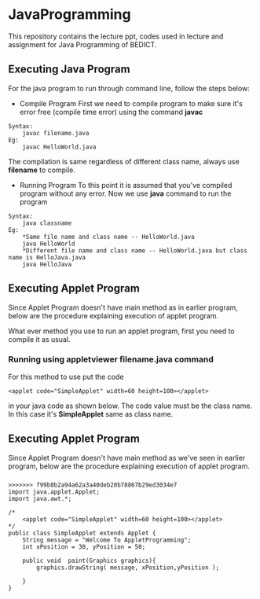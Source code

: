 # JavaProgramming
This repository contains the lecture ppt, codes used in lecture and assignment for Java Programming  of BEDICT.
## Executing Java Program
For the java program to run through command line, follow the steps below:
* Compile Program
First we need to compile program to make sure it's error free (compile time error) using the command **javac**
```
Syntax:
    javac filename.java
Eg:
    javac HelloWorld.java
```
The compilation is same regardless of different class name, always use **filename** to compile.
* Running Program
To this point it is assumed that you've compiled program without any error. Now we use **java** command to run the program
```
Syntax:
    java classname
Eg:
    *Same file name and class name -- HelloWorld.java 
    java HelloWorld
    *Different file name and class name -- HelloWorld.java but class name is HelloJava.java
    java HelloJava
```

## Executing Applet Program
Since Applet Program doesn't have main method as in earlier program, below are the procedure explaining execution of applet program.

What ever method you use to run an applet program, first you need to compile it as usual.
### Running using __appletviewer filename.java__ command

For this method to use put the code
```
<applet code="SimpleApplet" width=60 height=100></applet>

```
in your java code as shown below. The code value must be the class name. In this case it's **SimpleApplet** same as class name.

## Executing Applet Program
Since Applet Program doesn't have main method as we've seen in earlier program, below are the procedure explaining execution of applet program.

###

```
>>>>>>> f99b8b2a94a62a3a40deb20b78867b29ed3034e7
import java.applet.Applet;
import java.awt.*;

/*
    <applet code="SimpleApplet" width=60 height=100></applet>
*/
public class SimpleApplet extends Applet {
    String message = "Welcome To AppletProgramming";
    int xPosition = 30, yPosition = 50;

    public void  paint(Graphics graphics){
        graphics.drawString( message, xPosition,yPosition );

    }
}

``` 
